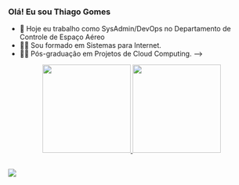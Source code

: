 ### Olá! Eu sou Thiago Gomes

- 🔭 Hoje eu trabalho como SysAdmin/DevOps no Departamento de Controle de Espaço Aéreo
- 👨‍🎓 Sou formado em Sistemas para Internet.
- 👨‍🎓 Pós-graduação em Projetos de Cloud Computing.
-->

<div align="center">
  <a href="https://github.com/thiagogomesxavier">
  <img height="180em" src="https://github-readme-stats.vercel.app/api?username=thiagogomesxavier&show_icons=true&theme=highcontrast&include_all_commits=true&count_private=true"/>
  <img height="180em" src="https://github-readme-stats.vercel.app/api/top-langs/?username=thiagogomesxavier&layout=compact&langs_count=7&theme=highcontrast"/>
</div>
  

##
  
  <a href="https://www.linkedin.com/in/thiago-gomes-b2216b8a/" target="_blank"><img src="https://img.shields.io/badge/-LinkedIn-%230077B5?style=for-the-badge&logo=linkedin&logoColor=white" target="_blank"></a> 
 
   
  </div>
